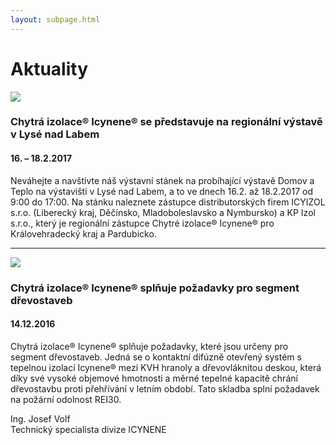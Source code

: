 ```yaml
---
layout: subpage.html
---
```


<!--<section class="aktuality"><div>-->

# Aktuality

<!--<div class="grid"><div class="col" style="flex:0 1 25%;" gallery>-->

<a href="/assets/aktuality/2017-02-lysa.jpg"><img src="/assets/aktuality/2017-02-lysa.jpg"></a>

<!--</div><div class="col">-->

### Chytrá izolace® Icynene® se představuje na regionální výstavě v Lysé nad Labem
#### 16. – 18.2.2017

Neváhejte a navštivte náš výstavní stánek na probíhající výstavě Domov a Teplo na výstavišti v Lysé nad Labem, a to ve dnech 16.2. až 18.2.2017 od 9:00 do 17:00. Na stánku naleznete zástupce distributorských firem ICYIZOL s.r.o. (Liberecký kraj, Děčínsko, Mladoboleslavsko a Nymbursko) a KP Izol s.r.o., který je regionální zástupce Chytré izolace® Icynene® pro Královehradecký kraj a Pardubicko.

<!--</div></div>-->

---

<!--<div class="grid"><div class="col" style="flex:0 1 25%;" gallery>-->

<a href="/assets/original/Hutisko-Solanec.jpg"><img src="/assets/original/Hutisko-Solanec-thumb.jpg"></a>
<a href="/assets/original/Hutisko-Solanec-5.jpg" style="display:none;"><img></a>
<a href="/assets/original/Hutisko-Solanec-9.jpg" style="display:none;"><img></a>

<!--</div><div class="col">-->

### Chytrá izolace® Icynene® splňuje požadavky pro segment dřevostaveb
#### 14.12.2016

Chytrá izolace® Icynene® splňuje požadavky, které jsou určeny pro segment dřevostaveb. Jedná se o kontaktní difúzně otevřený systém s tepelnou izolací Icynene® mezi KVH hranoly a dřevovláknitou deskou, která díky své vysoké objemové hmotnosti a měrné tepelné kapacitě chrání dřevostavbu proti přehřívání v letním období. Tato skladba splní požadavek na požární odolnost REI30.

Ing. Josef Volf  
Technický specialista divize ICYNENE

<!--</div></div>-->

<!--</div></section>-->
